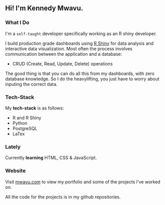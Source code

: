 ## Hi! I'm Kennedy Mwavu.

### What I Do
I'm a `self-taught` developer specifically working as an R shiny developer.

I build production grade dashboards using [R Shiny](https://shiny.rstudio.com/) for data analysis and interactive data visualization. 
Most often the process involves communication between the application and a database:
- CRUD (Create, Read, Update, Delete) operations

The good thing is that you can do all this from my dashboards, with zero database knowledge. So I do the heavylifting, you just have to worry about inputing the correct data.

### Tech-Stack
My **tech-stack** is as follows:
- R and R Shiny
- Python
- PostgreSQL
- LaTex

### Lately
Currently **learning** HTML, CSS & JavaScript.

### Website
Visit [mwavu.com](https://www.mwavu.com/) to view my portfolio and some of the projects I've worked on. 

All the code for the projects is in my github repositories.
